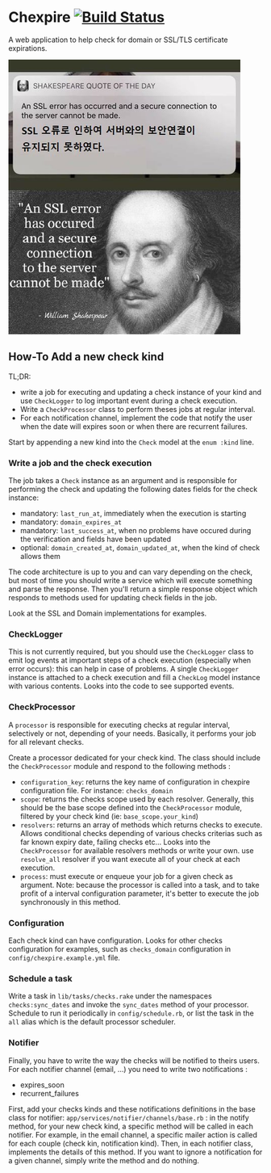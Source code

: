 # Chexpire [![Build Status](https://travis-ci.org/Evolix/chexpire.svg?branch=master)](https://travis-ci.org/Evolix/chexpire)

A web application to help check for domain or SSL/TLS certificate expirations.

![Shakespeare quote: « An SSL error has occured and a secure connection to the server cannot be made. »](app/assets/images/shakespeare_quote_ssl.png)


## How-To Add a new check kind

TL;DR:

- write a job for executing and updating a check instance of your kind and use `CheckLogger` to log important event during a check execution.
- Write a `CheckProcessor` class to perform theses jobs at regular interval.
- For each notification channel, implement the code that notify the user when the date will expires soon or when there are recurrent failures.


Start by appending a new kind into the `Check` model at the `enum :kind` line.

### Write a job and the check execution

The job takes a `Check` instance as an argument and is responsible for performing the check and updating the following dates fields for the check instance:

  - mandatory: `last_run_at`, immediately when the execution is starting
  - mandatory: `domain_expires_at`
  - mandatory: `last_success_at`, when no problems have occured during the verification and fields have been updated
  - optional: `domain_created_at`, `domain_updated_at`, when the kind of check allows them

The code architecture is up to you and can vary depending on the check, but most of time you should write a service which will execute something and parse the response. Then you'll return a simple response object which responds to methods used for updating check fields in the job.

Look at the SSL and Domain implementations for examples.


### CheckLogger

This is not currently required, but you should use the `CheckLogger` class to emit log events at important steps of a check execution (especially when error occurs): this can help in case of problems. A single `CheckLogger` instance is attached to a check execution and fill a `CheckLog` model instance with various contents. Looks into the code to see supported events.

### CheckProcessor

A `processor` is responsible for executing checks at regular interval, selectively or not, depending of your needs.
Basically, it performs your job for all relevant checks.

Create a processor dedicated for your check kind. The class should include the `CheckProcessor` module and respond to the following methods :

- `configuration_key`: returns the key name of configuration in chexpire configuration file. For instance: `checks_domain`
- `scope`: returns the checks scope used by each resolver. Generally, this should be the base scope defined into the `CheckProcessor` module, filtered by your check kind (ie: `base_scope.your_kind`)
- `resolvers`: returns an array of methods which returns checks to execute. Allows conditional checks depending of various checks criterias such as far known expiry date, failing checks etc…
Looks into the `CheckProcessor` for available resolvers methods or write your own. use `resolve_all` resolver if you want execute all of your check at each execution.
- `process`: must execute or enqueue your job for a given check as argument. Note: because the processor is called into a task, and to take profit of a interval configuration parameter, it's better to execute the job synchronously in this method.

### Configuration

Each check kind can have configuration. Looks for other checks configuration for examples, such as `checks_domain` configuration in `config/chexpire.example.yml` file.

### Schedule a task

Write a task in `lib/tasks/checks.rake` under the namespaces `checks:sync_dates` and invoke the `sync_dates` method of your processor. Schedule to run it periodically in `config/schedule.rb`, or list the task in the `all` alias which is the default processor scheduler.

### Notifier

Finally, you have to write the way the checks will be notified to theirs users. For each notifier channel (email, …) you need to write two notifications :

- expires_soon
- recurrent_failures

First, add your checks kinds and these notifications definitions in the base class for notifier: `app/services/notifier/channels/base.rb` : in the notify method, for your new check kind, a specific method will be called in each notifier. For example, in the email channel, a specific mailer action is called for each couple (check kin, notification kind).
Then, in each notifier class, implements the details of this method. If you want to ignore a notification for a given channel, simply write the method and do nothing.
